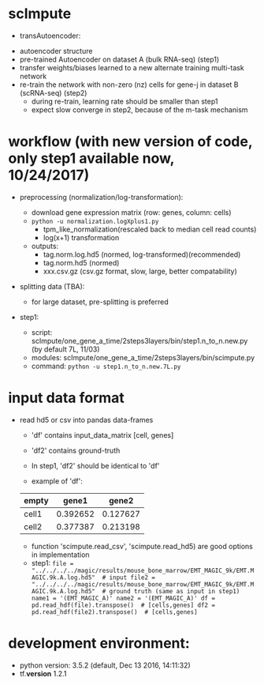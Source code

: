 # scImpute
* transAutoencoder: 
- autoencoder structure
- pre-trained Autoencoder on dataset A (bulk RNA-seq) (step1)
- transfer weights/biases learned to a new alternate training multi-task network
- re-train the network with non-zero (nz) cells for gene-j in dataset B (scRNA-seq) (step2)
  - during re-train, learning rate should be smaller than step1
  - expect slow converge in step2, because of the m-task mechanism

# workflow (with new version of code, only step1 available now, 10/24/2017)
* preprocessing (normalization/log-transformation):
  - download gene expression matrix (row: genes, column: cells)
  - `python -u normalization.logXplus1.py`
    - tpm_like_normalization(rescaled back to median cell read counts)
    - log(x+1) transformation
  - outputs:
    - tag.norm.log.hd5 (normed, log-transformed)(recommended)
    - tag.norm.hd5 (normed)
    - xxx.csv.gz (csv.gz format, slow, large, better compatability)
    
* splitting data (TBA):
  - for large dataset, pre-splitting is preferred
  
* step1: 
  - script: scImpute/one_gene_a_time/2steps3layers/bin/step1.n_to_n.new.py (by default 7L, 11/03)
  - modules: scImpute/one_gene_a_time/2steps3layers/bin/scimpute.py
  - command: `python -u step1.n_to_n.new.7L.py`
  
# input data format
- read hd5 or csv into pandas data-frames
  - 'df' contains input_data_matrix [cell, genes]
  - 'df2' contains ground-truth
  - In step1, 'df2' should be identical to 'df'
  
  - example of 'df':
  
  empty|gene1|gene2
  ---|---|---
  cell1|0.392652|0.127627
  cell2|0.377387|0.213198
  
  - function 'scimpute.read_csv', 'scimpute.read_hd5) are good options in implementation
  - step1: 
`file = "../../../../magic/results/mouse_bone_marrow/EMT_MAGIC_9k/EMT.MAGIC.9k.A.log.hd5"  # input
file2 = "../../../../magic/results/mouse_bone_marrow/EMT_MAGIC_9k/EMT.MAGIC.9k.A.log.hd5"  # ground truth (same as input in step1)
name1 = '(EMT_MAGIC_A)'
name2 = '(EMT_MAGIC_A)'
df = pd.read_hdf(file).transpose()  # [cells,genes]
df2 = pd.read_hdf(file2).transpose()  # [cells,genes]
`

# development environment:
  - python version: 3.5.2 (default, Dec 13 2016, 14:11:32)
  - tf.__version__ 1.2.1





